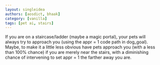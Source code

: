 ```yaml
---
layout: singleidea
authors: [aosdict, bhaak]
category: [vanilla]
tags: [pet ai, stairs]
---
```

If you are on a staircase/ladder (maybe a magic portal), your pets will always try to approach you (using the appr = 1 code path in dog_goal). Maybe, to make it a little less obvious have pets approach you (with a less than 100% chance) if you are merely near the stairs, with a diminishing chance of intervening to set appr = 1 the farther away you are.
